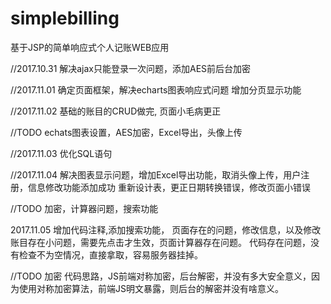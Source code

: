 # simplebilling
基于JSP的简单响应式个人记账WEB应用

//2017.10.31
解决ajax只能登录一次问题，添加AES前后台加密

//2017.11.01
确定页面框架，解决echarts图表响应式问题
增加分页显示功能

//2017.11.02
基础的账目的CRUD做完, 页面小毛病更正

//TODO echats图表设置，AES加密，Excel导出，头像上传

//2017.11.03
优化SQL语句

//2017.11.04
解决图表显示问题，增加Excel导出功能，取消头像上传，用户注册，信息修改功能添加成功
重新设计表，更正日期转换错误，修改页面小错误

//TODO 加密，计算器问题，搜索功能

2017.11.05
增加代码注释,添加搜索功能，
页面存在的问题，修改信息，以及修改账目存在小问题，需要先点击才生效，页面计算器存在问题。
代码存在问题，没有检查不为空情况，直接拿取，容易服务器挂掉。

//TODO 加密
代码思路，JS前端对称加密，后台解密，并没有多大安全意义，因为使用对称加密算法，前端JS明文暴露，则后台的解密并没有啥意义。